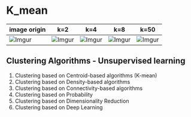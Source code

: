 # K_mean


| image origin | k=2 | k=4 | k=8 | k=50 |
|--------------|-----|-----|-----|------|
| ![Imgur](https://i.imgur.com/zG7hawH.jpg) | ![Imgur](https://i.imgur.com/8jFRGV2.png) | ![Imgur](https://i.imgur.com/3KNUODd.png) | ![Imgur](https://i.imgur.com/38XGZfJ.png) | ![Imgur](https://i.imgur.com/C5zEC5s.png) |

## Clustering Algorithms - Unsupervised learning
1. Clustering based on Centroid-based algorithms (K-mean)
2. Clustering based on Density-based algorithms
3. Clustering based on Connectivity-based algorithms
4. Clustering based on Probability
5. Clustering based on Dimensionality Reduction
6. Clustering based on Deep Learning
